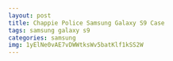 ```yaml
---
layout: post
title: Chappie Police Samsung Galaxy S9 Case
tags: samsung galaxy s9
categories: samsung
img: 1yElNe0vAE7vDWWtksWv5batKlf1kSS2W
---
```

